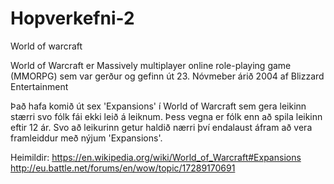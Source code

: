 # Hopverkefni-2
World of warcraft

World of Warcraft er Massively multiplayer online role-playing game (MMORPG) sem var gerður og gefinn út 23. Nóvmeber árið 2004 af Blizzard Entertainment

Það hafa komið út sex 'Expansions' í World of Warcraft sem gera leikinn stærri svo fólk fái ekki leið á leiknum. Þess vegna er fólk enn að spila leikinn eftir 12 ár. Svo að leikurinn getur haldið nærri því endalaust áfram að vera framleiddur með nýjum 'Expansions'.






Heimildir:
https://en.wikipedia.org/wiki/World_of_Warcraft#Expansions
http://eu.battle.net/forums/en/wow/topic/17289170691
